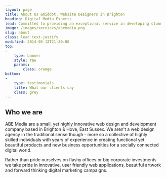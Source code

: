 ```yaml
---
layout: page
title: About Us &middot; Website Designers in Brighton
heading: Digital Media Experts
lead: Committed to providing an exceptional service in developing stunning websites that simply work and creating online marketing campaigns that make our customers real money.
image: /images/services/abemedia.png
slug: about
class: lead text-justify
modified: 2014-05-12T21:30:00
top: 
-
    type: banner
    style: raw
    params:
        class: orange
bottom: 
-
    type: testimonials
    title: What our clients say
    class: grey
---
```

<h2 class="module-title">Who we are</h2>

ABE Media are a small, yet highly innovative web design and development company based in Brighton & Hove, East Sussex. 
We aren't a web design agency in the traditional sense though - more so a collective of highly skilled individuals with years of experience in creating functional yet beautiful products and new business opportunities for a socially connected digital world. 

Rather than pride ourselves on flashy offices or big corporate investments we take pride in innovative, user friendly web applications, beautiful artwork and forward thinking digital marketing campaigns.

